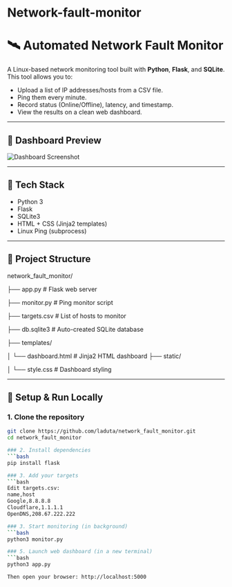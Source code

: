 # Network-fault-monitor
# 🛰️ Automated Network Fault Monitor

A Linux-based network monitoring tool built with **Python**, **Flask**, and **SQLite**. This tool allows you to:

- Upload a list of IP addresses/hosts from a CSV file.
- Ping them every minute.
- Record status (Online/Offline), latency, and timestamp.
- View the results on a clean web dashboard.

---

## 📸 Dashboard Preview

![Dashboard Screenshot](https://drive.google.com/uc?export=view&id=1Vij6N6zCak4eXAcpDHE2ZuI7vUC83ZIm)



---

## 🧰 Tech Stack

- Python 3
- Flask
- SQLite3
- HTML + CSS (Jinja2 templates)
- Linux Ping (subprocess)

---

## 📁 Project Structure

network_fault_monitor/

├── app.py # Flask web server

├── monitor.py # Ping monitor script

├── targets.csv # List of hosts to monitor

├── db.sqlite3 # Auto-created SQLite database

├── templates/

│ └── dashboard.html # Jinja2 HTML dashboard
├── static/

│ └── style.css # Dashboard styling


---

## 🚀 Setup & Run Locally

### 1. Clone the repository
```bash
git clone https://github.com/laduta/network_fault_monitor.git
cd network_fault_monitor

### 2. Install dependencies
```bash
pip install flask

### 3. Add your targets
```bash
Edit targets.csv:
name,host
Google,8.8.8.8
Cloudflare,1.1.1.1
OpenDNS,208.67.222.222

### 3. Start monitoring (in background)
```bash 
python3 monitor.py

### 5. Launch web dashboard (in a new terminal)
```bash 
python3 app.py

Then open your browser: http://localhost:5000















